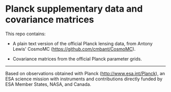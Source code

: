 # Planck supplementary data and covariance matrices

This repo contains:

- A plain text version of the official Planck lensing data, from Antony Lewis' CosmoMC (https://github.com/cmbant/CosmoMC).

- Covariance matrices from the official Planck parameter grids.

---

Based on observations obtained with Planck (http://www.esa.int/Planck), an ESA science mission with instruments and contributions directly funded by ESA Member States, NASA, and Canada.
